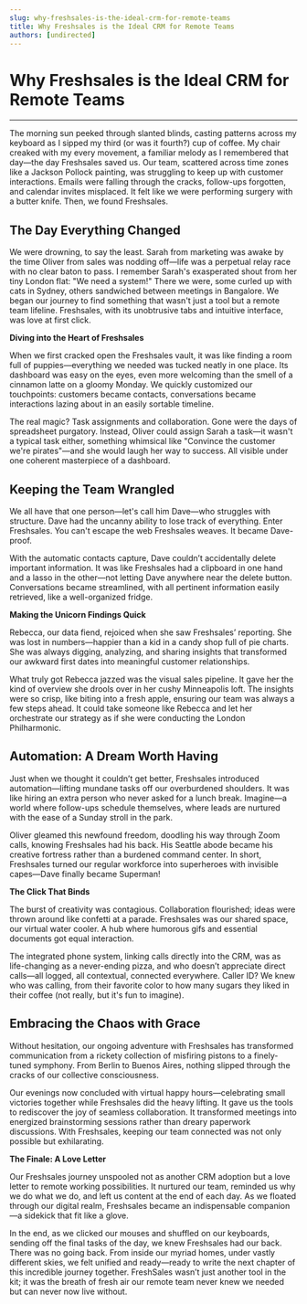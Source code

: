 ```yaml
---
slug: why-freshsales-is-the-ideal-crm-for-remote-teams
title: Why Freshsales is the Ideal CRM for Remote Teams
authors: [undirected]
---
```



# Why Freshsales is the Ideal CRM for Remote Teams

---

The morning sun peeked through slanted blinds, casting patterns across my keyboard as I sipped my third (or was it fourth?) cup of coffee. My chair creaked with my every movement, a familiar melody as I remembered that day—the day Freshsales saved us. Our team, scattered across time zones like a Jackson Pollock painting, was struggling to keep up with customer interactions. Emails were falling through the cracks, follow-ups forgotten, and calendar invites misplaced. It felt like we were performing surgery with a butter knife. Then, we found Freshsales.

## The Day Everything Changed

We were drowning, to say the least. Sarah from marketing was awake by the time Oliver from sales was nodding off—life was a perpetual relay race with no clear baton to pass. I remember Sarah's exasperated shout from her tiny London flat: "We need a system!" There we were, some curled up with cats in Sydney, others sandwiched between meetings in Bangalore. We began our journey to find something that wasn't just a tool but a remote team lifeline. Freshsales, with its unobtrusive tabs and intuitive interface, was love at first click.

**Diving into the Heart of Freshsales**

When we first cracked open the Freshsales vault, it was like finding a room full of puppies—everything we needed was tucked neatly in one place. Its dashboard was easy on the eyes, even more welcoming than the smell of a cinnamon latte on a gloomy Monday. We quickly customized our touchpoints: customers became contacts, conversations became interactions lazing about in an easily sortable timeline.

The real magic? Task assignments and collaboration. Gone were the days of spreadsheet purgatory. Instead, Oliver could assign Sarah a task—it wasn't a typical task either, something whimsical like "Convince the customer we're pirates"—and she would laugh her way to success. All visible under one coherent masterpiece of a dashboard. 

## Keeping the Team Wrangled

We all have that one person—let's call him Dave—who struggles with structure. Dave had the uncanny ability to lose track of everything. Enter Freshsales. You can't escape the web Freshsales weaves. It became Dave-proof. 

With the automatic contacts capture, Dave couldn’t accidentally delete important information. It was like Freshsales had a clipboard in one hand and a lasso in the other—not letting Dave anywhere near the delete button. Conversations became streamlined, with all pertinent information easily retrieved, like a well-organized fridge.

**Making the Unicorn Findings Quick**

Rebecca, our data fiend, rejoiced when she saw Freshsales’ reporting. She was lost in numbers—happier than a kid in a candy shop full of pie charts. She was always digging, analyzing, and sharing insights that transformed our awkward first dates into meaningful customer relationships. 

What truly got Rebecca jazzed was the visual sales pipeline. It gave her the kind of overview she drools over in her cushy Minneapolis loft. The insights were so crisp, like biting into a fresh apple, ensuring our team was always a few steps ahead. It could take someone like Rebecca and let her orchestrate our strategy as if she were conducting the London Philharmonic.

## Automation: A Dream Worth Having

Just when we thought it couldn’t get better, Freshsales introduced automation—lifting mundane tasks off our overburdened shoulders. It was like hiring an extra person who never asked for a lunch break. Imagine—a world where follow-ups schedule themselves, where leads are nurtured with the ease of a Sunday stroll in the park. 

Oliver gleamed this newfound freedom, doodling his way through Zoom calls, knowing Freshsales had his back. His Seattle abode became his creative fortress rather than a burdened command center. In short, Freshsales turned our regular workforce into superheroes with invisible capes—Dave finally became Superman!

**The Click That Binds**

The burst of creativity was contagious. Collaboration flourished; ideas were thrown around like confetti at a parade. Freshsales was our shared space, our virtual water cooler. A hub where humorous gifs and essential documents got equal interaction.

The integrated phone system, linking calls directly into the CRM, was as life-changing as a never-ending pizza, and who doesn’t appreciate direct calls—all logged, all contextual, connected everywhere. Caller ID? We knew who was calling, from their favorite color to how many sugars they liked in their coffee (not really, but it's fun to imagine).

## Embracing the Chaos with Grace

Without hesitation, our ongoing adventure with Freshsales has transformed communication from a rickety collection of misfiring pistons to a finely-tuned symphony. From Berlin to Buenos Aires, nothing slipped through the cracks of our collective consciousness.

Our evenings now concluded with virtual happy hours—celebrating small victories together while Freshsales did the heavy lifting. It gave us the tools to rediscover the joy of seamless collaboration. It transformed meetings into energized brainstorming sessions rather than dreary paperwork discussions. With Freshsales, keeping our team connected was not only possible but exhilarating.

**The Finale: A Love Letter**

Our Freshsales journey unspooled not as another CRM adoption but a love letter to remote working possibilities. It nurtured our team, reminded us why we do what we do, and left us content at the end of each day. As we floated through our digital realm, Freshsales became an indispensable companion—a sidekick that fit like a glove.

In the end, as we clicked our mouses and shuffled on our keyboards, sending off the final tasks of the day, we knew Freshsales had our back. There was no going back. From inside our myriad homes, under vastly different skies, we felt unified and ready—ready to write the next chapter of this incredible journey together. FreshSales wasn’t just another tool in the kit; it was the breath of fresh air our remote team never knew we needed but can never now live without.